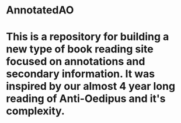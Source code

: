 # AnnotatedAO

# This is a repository for building a new type of book reading site focused on annotations and secondary information. It was inspired by our almost 4 year long reading of Anti-Oedipus and it's complexity. 
